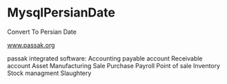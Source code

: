 # MysqlPersianDate
Convert To Persian Date


www.passak.org

passak integrated software: 
Accounting
payable account
Receivable account
Asset
Manufacturing
Sale 
Purchase
Payroll
Point of sale
Inventory
Stock managment
Slaughtery
